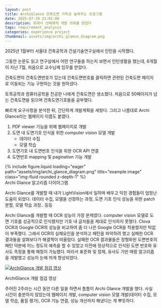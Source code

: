 ```yaml
---
layout: post
title: ArchiGlance 건축도면 가독성 높여주는 프로그램
date: 2025-07-29 21:01:00
description: 회계사 선배에게 개발 의뢰를 받았다
tags: requirement_analysis
categories: experience project
thumbnail: assets/img/archi_glance_diagram.png
---
```


2025년 1월부터 서울대 건축공학과 건설기술연구실에서 인턴을 시작했다.

그동안 논문도 읽고 연구실에서 어떤 연구들을 하는지 보면서 인턴생활을 했는데,
6개월이 지난 7월, 처음으로 교수님께 임무를 받았다.

건축도면의 건축도면번호가 있는데 건축도면번호를 클릭하면 관련된 건축도면 페이지로 이동되는 기능 구현하는 것을 원하셨다.

토목공학과 컴퓨터공학을 전공한 나에게 건축도면은 생소했다. 
처음으로 50페이지가 넘는 건축도면을 읽으며 건축도면기호들을 공부했다.

빠르게 요구사항을 분석한 뒤, 간단하게 개발계획을 세웠다.
그리고 나름대로 Archi Glance라는 웹페이지 이름도 붙였다.

1. PDF viewer 기능을 위해 웹페이지로 개발
2. 도면 내 도면기호 인식을 위한 computer vision 모델 개발
    - 데이터 수집
    - 모델 학습
3. 도면기호 내 도면번호 인식을 위한 OCR API 연결
4. 도면번호 mapping 및 pagination 기능 개발

<div class="row">
    <div class="col-sm mt-3 mt-md-0">
        {% include figure.liquid loading="eager" path="assets/img/archi_glance_diagram.png" title="example image" class="img-fluid rounded z-depth-1" %}
    </div>
</div>
<div class="caption">
    Archi Glance 알고리즘 다이어그램
</div>

Archi Glance를 개발할 때 내가 LightVision에서 일하며 배우고 익힌 경험들이 엄청난 도움이 되었다.
데이터 수집, 모델을 선정하는 과정, 도면 기호 인식 성능을 위한 patch 분할, 모델 학습 과정.. 등등

Archi Glance를 개발할 때 OCR 성능이 가장 문제였다.
computer vision 모델로 도면 기호를 성공적으로 인식했지만 기호 내 글자들을 제대로 인식하지 못했다. 
Clova OCR과 Google OCR의 성능을 비교하여 좀 더 나은 Google OCR을 적용했지만 턱없이 부족했다.
그래서 OCR의 실패요인을 분석하고 패턴을 파악하려 했고 실패한 OCR 결과들을 살펴보다가 해결책이 떠올랐다. 
실패한 OCR 결과물들은 정형화된 도면번호의 패턴 덕분에 어느 정도의 예측을 할 수 있었고 이전에 정상적으로 인식된 도면 번호와 유사도 측정을 통해 매칭이 가능했다.
따라서 표준화 및 정제, 유사도 기반 매핑 알고리즘을 개발했고 성능이 눈에 띄게 향상되었다.


[![ArchiGlance 개발 점검 영상](http://img.youtube.com/vi/qP_cIFxxxYQ/0.jpg)](https://youtu.be/qP_cIFxxxYQ)
<div class="caption">
    ArchiGlance 개발 점검 영상
</div>


주어진 2주라는 시간 동안 다른 일을 하면서 틈틈이 Archi Glance 개발을 했다.
사실 시간이 충분하지 않았는데 웹페이지 개발, computer vision 모델 개발(데이터 수집, 모델 학습, 품질 평가), OCR 기능 연결, 성능 개선까지 해냈다는 게 뿌듯하다.


